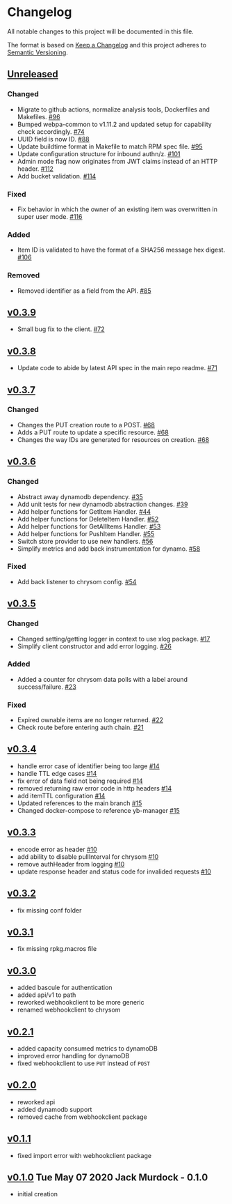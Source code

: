 # Changelog
All notable changes to this project will be documented in this file.

The format is based on [Keep a Changelog](http://keepachangelog.com/en/1.0.0/)
and this project adheres to [Semantic Versioning](http://semver.org/spec/v2.0.0.html).

## [Unreleased]
### Changed
- Migrate to github actions, normalize analysis tools, Dockerfiles and Makefiles. [#96](https://github.com/xmidt-org/argus/pull/96)
- Bumped webpa-common to v1.11.2 and updated setup for capability check accordingly. [#74](https://github.com/xmidt-org/argus/pull/74)
- UUID field is now ID. [#88](https://github.com/xmidt-org/argus/pull/88)
- Update buildtime format in Makefile to match RPM spec file. [#95](https://github.com/xmidt-org/argus/pull/95)
- Update configuration structure for inbound authn/z. [#101](https://github.com/xmidt-org/argus/pull/101)
- Admin mode flag now originates from JWT claims instead of an HTTP header. [#112](https://github.com/xmidt-org/argus/pull/112)
- Add bucket validation. [#114](https://github.com/xmidt-org/argus/pull/114)

### Fixed
- Fix behavior in which the owner of an existing item was overwritten in super user mode. [#116](https://github.com/xmidt-org/argus/pull/116)

### Added
- Item ID is validated to have the format of a SHA256 message hex digest. [#106](https://github.com/xmidt-org/argus/pull/106)

### Removed
- Removed identifier as a field from the API. [#85](https://github.com/xmidt-org/argus/pull/85)


## [v0.3.9]
- Small bug fix to the client. [#72](https://github.com/xmidt-org/argus/pull/72)

## [v0.3.8]
- Update code to abide by latest API spec in the main repo readme. [#71](https://github.com/xmidt-org/argus/pull/71)

## [v0.3.7]
### Changed
- Changes the PUT creation route to a POST. [#68](https://github.com/xmidt-org/argus/pull/68)
- Adds a PUT route to update a specific resource. [#68](https://github.com/xmidt-org/argus/pull/68)
- Changes the way IDs are generated for resources on creation. [#68](https://github.com/xmidt-org/argus/pull/68)

## [v0.3.6]
### Changed
- Abstract away dynamodb dependency. [#35](https://github.com/xmidt-org/argus/pull/35)
- Add unit tests for new dynamodb abstraction changes. [#39](https://github.com/xmidt-org/argus/pull/39)
- Add helper functions for GetItem Handler. [#44](https://github.com/xmidt-org/argus/pull/44)
- Add helper functions for DeleteItem Handler. [#52](https://github.com/xmidt-org/argus/pull/52)
- Add helper functions for GetAllItems Handler. [#53](https://github.com/xmidt-org/argus/pull/53)
- Add helper functions for PushItem Handler. [#55](https://github.com/xmidt-org/argus/pull/55)
- Switch store provider to use new handlers. [#56](https://github.com/xmidt-org/argus/pull/56)
- Simplify metrics and add back instrumentation for dynamo. [#58](https://github.com/xmidt-org/argus/pull/58)

### Fixed 
- Add back listener to chrysom config. [#54](https://github.com/xmidt-org/argus/pull/54)


## [v0.3.5]
### Changed
- Changed setting/getting logger in context to use xlog package. [#17](https://github.com/xmidt-org/argus/pull/17)
- Simplify client constructor and add error logging. [#26](https://github.com/xmidt-org/argus/pull/26)

### Added
- Added a counter for chrysom data polls with a label around success/failure. [#23](https://github.com/xmidt-org/argus/pull/23)

### Fixed
- Expired ownable items are no longer returned. [#22](https://github.com/xmidt-org/argus/pull/22)
- Check route before entering auth chain. [#21](https://github.com/xmidt-org/argus/pull/21)

## [v0.3.4]
- handle error case of identifier being too large [#14](https://github.com/xmidt-org/argus/pull/14)
- handle TTL edge cases [#14](https://github.com/xmidt-org/argus/pull/14)
- fix error of data field not being required [#14](https://github.com/xmidt-org/argus/pull/14)
- removed returning raw error code in http headers [#14](https://github.com/xmidt-org/argus/pull/14)
- add itemTTL configuration [#14](https://github.com/xmidt-org/argus/pull/14)
- Updated references to the main branch [#15](https://github.com/xmidt-org/argus/pull/15)
- Changed docker-compose to reference yb-manager [#15](https://github.com/xmidt-org/argus/pull/15)

## [v0.3.3]
- encode error as header  [#10](https://github.com/xmidt-org/argus/pull/10)
- add ability to disable pullInterval for chrysom  [#10](https://github.com/xmidt-org/argus/pull/10)
- remove authHeader from logging [#10](https://github.com/xmidt-org/argus/pull/10)
- update response header and status code for invalided requests [#10](https://github.com/xmidt-org/argus/pull/10)

## [v0.3.2]
- fix missing conf folder

## [v0.3.1]
- fix missing rpkg.macros file

## [v0.3.0]
- added bascule for authentication
- added api/v1 to path
- reworked webhookclient to be more generic
- renamed webhookclient to chrysom

## [v0.2.1]
- added capacity consumed metrics to dynamoDB
- improved error handling for dynamoDB
- fixed webhookclient to use `PUT` instead of `POST`

## [v0.2.0]
- reworked api
- added dynamodb support
- removed cache from webhookclient package

## [v0.1.1]
- fixed import error with webhookclient package

## [v0.1.0] Tue May 07 2020 Jack Murdock - 0.1.0
- initial creation

[Unreleased]: https://github.com/xmidt-org/argus/compare/v0.3.9...HEAD
[v0.3.9]: https://github.com/xmidt-org/argus/compare/v0.3.8...v0.3.9
[v0.3.8]: https://github.com/xmidt-org/argus/compare/v0.3.7...v0.3.8
[v0.3.7]: https://github.com/xmidt-org/argus/compare/v0.3.6...v0.3.7
[v0.3.6]: https://github.com/xmidt-org/argus/compare/v0.3.5...v0.3.6
[v0.3.5]: https://github.com/xmidt-org/argus/compare/v0.3.4...v0.3.5
[v0.3.4]: https://github.com/xmidt-org/argus/compare/v0.3.3...v0.3.4
[v0.3.3]: https://github.com/xmidt-org/argus/compare/v0.3.2...v0.3.3
[v0.3.2]: https://github.com/xmidt-org/argus/compare/v0.3.1...v0.3.2
[v0.3.1]: https://github.com/xmidt-org/argus/compare/v0.3.0...v0.3.1
[v0.3.0]: https://github.com/xmidt-org/argus/compare/v0.2.1...v0.3.0
[v0.2.1]: https://github.com/xmidt-org/argus/compare/v0.2.0...v0.2.1
[v0.2.0]: https://github.com/xmidt-org/argus/compare/v0.1.1...v0.2.0
[v0.1.1]: https://github.com/xmidt-org/argus/compare/v0.1.0...v0.1.1
[v0.1.0]: https://github.com/xmidt-org/argus/compare/v0.1.0...v0.1.0

